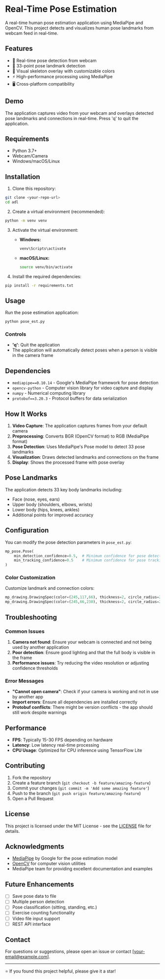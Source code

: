 # Real-Time Pose Estimation

A real-time human pose estimation application using MediaPipe and OpenCV. This project detects and visualizes human pose landmarks from webcam feed in real-time.

## Features

- 🎥 Real-time pose detection from webcam
- 🦴 33-point pose landmark detection
- 🎨 Visual skeleton overlay with customizable colors
- ⚡ High-performance processing using MediaPipe
- 🖥️ Cross-platform compatibility

## Demo

The application captures video from your webcam and overlays detected pose landmarks and connections in real-time. Press 'q' to quit the application.

## Requirements

- Python 3.7+
- Webcam/Camera
- Windows/macOS/Linux

## Installation

1. Clone this repository:
```bash
git clone <your-repo-url>
cd adl
```

2. Create a virtual environment (recommended):
```bash
python -m venv venv
```

3. Activate the virtual environment:
   - **Windows:**
     ```bash
     venv\Scripts\activate
     ```
   - **macOS/Linux:**
     ```bash
     source venv/bin/activate
     ```

4. Install the required dependencies:
```bash
pip install -r requirements.txt
```

## Usage

Run the pose estimation application:

```bash
python pose_est.py
```

### Controls
- **'q'**: Quit the application
- The application will automatically detect poses when a person is visible in the camera frame

## Dependencies

- `mediapipe==0.10.14` - Google's MediaPipe framework for pose detection
- `opencv-python` - Computer vision library for video capture and display
- `numpy` - Numerical computing library
- `protobuf==3.20.3` - Protocol buffers for data serialization

## How It Works

1. **Video Capture**: The application captures frames from your default camera
2. **Preprocessing**: Converts BGR (OpenCV format) to RGB (MediaPipe format)
3. **Pose Detection**: Uses MediaPipe's Pose model to detect 33 pose landmarks
4. **Visualization**: Draws detected landmarks and connections on the frame
5. **Display**: Shows the processed frame with pose overlay

## Pose Landmarks

The application detects 33 key body landmarks including:
- Face (nose, eyes, ears)
- Upper body (shoulders, elbows, wrists)
- Lower body (hips, knees, ankles)
- Additional points for improved accuracy

## Configuration

You can modify the pose detection parameters in `pose_est.py`:

```python
mp_pose.Pose(
    min_detection_confidence=0.5,  # Minimum confidence for pose detection
    min_tracking_confidence=0.5    # Minimum confidence for pose tracking
)
```

### Color Customization

Customize landmark and connection colors:

```python
mp_drawing.DrawingSpec(color=(245,117,66), thickness=2, circle_radius=2)  # Landmarks
mp_drawing.DrawingSpec(color=(245,66,230), thickness=2, circle_radius=2)  # Connections
```

## Troubleshooting

### Common Issues

1. **Camera not found**: Ensure your webcam is connected and not being used by another application
2. **Poor detection**: Ensure good lighting and that the full body is visible in the frame
3. **Performance issues**: Try reducing the video resolution or adjusting confidence thresholds

### Error Messages

- **"Cannot open camera"**: Check if your camera is working and not in use by another app
- **Import errors**: Ensure all dependencies are installed correctly
- **Protobuf conflicts**: There might be version conflicts - the app should still work despite warnings

## Performance

- **FPS**: Typically 15-30 FPS depending on hardware
- **Latency**: Low latency real-time processing
- **CPU Usage**: Optimized for CPU inference using TensorFlow Lite

## Contributing

1. Fork the repository
2. Create a feature branch (`git checkout -b feature/amazing-feature`)
3. Commit your changes (`git commit -m 'Add some amazing feature'`)
4. Push to the branch (`git push origin feature/amazing-feature`)
5. Open a Pull Request

## License

This project is licensed under the MIT License - see the [LICENSE](LICENSE) file for details.

## Acknowledgments

- [MediaPipe](https://mediapipe.dev/) by Google for the pose estimation model
- [OpenCV](https://opencv.org/) for computer vision utilities
- MediaPipe team for providing excellent documentation and examples

## Future Enhancements

- [ ] Save pose data to file
- [ ] Multiple person detection
- [ ] Pose classification (sitting, standing, etc.)
- [ ] Exercise counting functionality
- [ ] Video file input support
- [ ] REST API interface

## Contact

For questions or suggestions, please open an issue or contact [your-email@example.com].

---

⭐ If you found this project helpful, please give it a star!